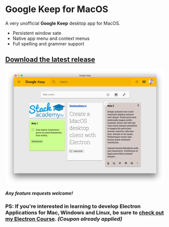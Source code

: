 # Google Keep for MacOS

A very unofficial **Google Keep** desktop app for MacOS.

- Persistent window sate
- Native app menu and context menus
- Full spelling and grammer support

## [Download the latest release](https://github.com/stackacademytv/Google-Keep-Mac/releases/download/v1.2.3/Google.Keep-1.2.3.dmg)

![Google Keep App Screenshot](screenshots/screenshot_1.png "Google Keep App Screenshot")

***Any feature requests welcome!***

### PS: If you're interested in learning to develop Electron Applications for Mac, Windows and Linux, be sure to [check out my Electron Course](https://www.udemy.com/master-electron/?couponCode=ELECTRON_GH). *(Coupon already applied)*
